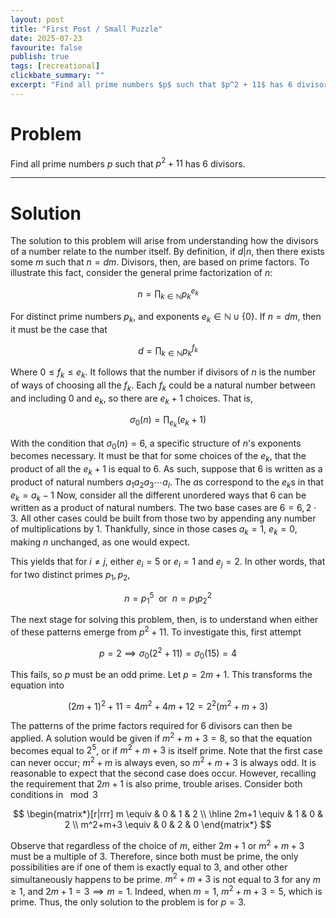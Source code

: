 ```yaml
---
layout: post
title: "First Post / Small Puzzle"
date: 2025-07-23
favourite: false
publish: true
tags: [recreational]
clickbate_summary: ""
excerpt: "Find all prime numbers $p$ such that $p^2 + 11$ has 6 divisors"
---
```


# Problem


Find all prime numbers $p$ such that $p^2 + 11$ has 6 divisors.

---

# Solution
The solution to this problem will arise from understanding how the divisors of a number relate to the number itself. By definition, if $d | n$, then there exists some $m$ such that $n = dm$. Divisors, then, are based on prime factors. To illustrate this fact, consider the general prime factorization of $n$:

$$n = \prod_{k \in \mathbb{N}}{p_k^{e_k}}$$

For distinct prime numbers $p_k$, and exponents $e_k \in \mathbb{N} \cup \{ 0 \}$. If $n = dm$, then it must be the case that

$$d = \prod_{k \in \mathbb{N}}{p_k^{f_k}}$$

Where $0 \leq f_k \leq e_k$. It follows that the number if divisors of $n$ is the number of ways of choosing all the $f_k$. Each $f_k$ could be a natural number between and including $0$ and $e_k$, so there are $e_k + 1$ choices. That is,

$$\sigma_0(n) = \prod_{e_k}{(e_k + 1)}$$

With the condition that $\sigma_0(n) = 6$, a specific structure of $n$'s exponents becomes necessary. It must be that for some choices of the $e_k$, that the product of all the $e_k + 1$ is equal to 6. As such, suppose that 6 is written as a product of natural numbers $a_1a_2a_3 \cdots a_l$. The $a$s correspond to the $e_k$s in that $e_k = a_k - 1$ Now, consider all the different unordered ways that 6 can be written as a product of natural numbers. The two base cases are $6 = 6, 2 \cdot 3$. All other cases could be built from those two by appending any number of multiplications by $1$. Thankfully, since in those cases $a_k = 1$, $e_k = 0$, making $n$ unchanged, as one would expect. 

This yields that for $i \neq j$, either $e_i = 5$ or $e_i = 1$ and $e_j = 2$. In other words, that for two distinct primes $p_1,p_2$, 

$$ n = p_1^5\ \text{ or }\ n = p_1p_2^2$$

The next stage for solving this problem, then, is to understand when either of these patterns emerge from $p^2 + 11$. To investigate this, first attempt 

$$ p = 2 \implies \sigma_0(2^2 + 11) = \sigma_0(15) = 4$$

This fails, so $p$ must be an odd prime. Let $p = 2m + 1$. This transforms the equation into

$$ (2m + 1)^2 + 11 = 4m^2 + 4m + 12 = 2^2(m^2 + m + 3)$$

The patterns of the prime factors required for 6 divisors can then be applied. A solution would be given if $m^2 + m + 3 = 8$, so that the equation becomes equal to $2^5$, or if $m^2 + m + 3$ is itself prime. Note that the first case can never occur; $m^2 + m$ is always even, so $m^2 + m + 3$ is always odd. It is reasonable to expect that the second case does occur. However, recalling the requirement that $2m + 1$ is also prime, trouble arises. Consider both conditions in $\mod 3$

$$
\begin{matrix*}[r|rrr]
m \equiv       & 0 & 1 & 2  \\
\hline
2m+1 \equiv    & 1 & 0 & 2  \\
m^2+m+3 \equiv & 0 & 2 & 0
\end{matrix*}
$$

Observe that regardless of the choice of $m$, either $2m+1$ or $m^2 + m + 3$ must be a multiple of 3. Therefore, since both must be prime, the only possibilities are if one of them is exactly equal to 3, and other other simultaneously happens to be prime. $m^2 + m + 3$ is not equal to 3 for any $m \geq 1$, and $2m+1 = 3 \implies m = 1$. Indeed, when $m = 1$, $m^2 + m + 3 = 5$, which is prime. Thus, the only solution to the problem is for $p = 3$.  
